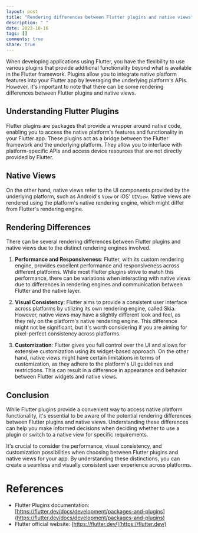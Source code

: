 ```yaml
---
layout: post
title: "Rendering differences between Flutter plugins and native views"
description: " "
date: 2023-10-16
tags: []
comments: true
share: true
---
```


When developing applications using Flutter, you have the flexibility to use various plugins that provide additional functionality beyond what is available in the Flutter framework. Plugins allow you to integrate native platform features into your Flutter app by leveraging the underlying platform's APIs. However, it's important to note that there can be some rendering differences between Flutter plugins and native views. 

## Understanding Flutter Plugins

Flutter plugins are packages that provide a wrapper around native code, enabling you to access the native platform's features and functionality in your Flutter app. These plugins act as a bridge between the Flutter framework and the underlying platform. They allow you to interface with platform-specific APIs and access device resources that are not directly provided by Flutter.

## Native Views

On the other hand, native views refer to the UI components provided by the underlying platform, such as Android's `View` or iOS' `UIView`. Native views are rendered using the platform's native rendering engine, which might differ from Flutter's rendering engine.

## Rendering Differences

There can be several rendering differences between Flutter plugins and native views due to the distinct rendering engines involved.

1. **Performance and Responsiveness**: Flutter, with its custom rendering engine, provides excellent performance and responsiveness across different platforms. While most Flutter plugins strive to match this performance, there can be variations when interacting with native views due to differences in rendering engines and communication between Flutter and the native layer.

2. **Visual Consistency**: Flutter aims to provide a consistent user interface across platforms by utilizing its own rendering engine, called Skia. However, native views may have a slightly different look and feel, as they rely on the platform's native rendering engine. This difference might not be significant, but it's worth considering if you are aiming for pixel-perfect consistency across platforms.

3. **Customization**: Flutter gives you full control over the UI and allows for extensive customization using its widget-based approach. On the other hand, native views might have certain limitations in terms of customization, as they adhere to the platform's UI guidelines and restrictions. This can result in a difference in appearance and behavior between Flutter widgets and native views.

## Conclusion

While Flutter plugins provide a convenient way to access native platform functionality, it's essential to be aware of the potential rendering differences between Flutter plugins and native views. Understanding these differences can help you make informed decisions when deciding whether to use a plugin or switch to a native view for specific requirements.

It's crucial to consider the performance, visual consistency, and customization possibilities when choosing between Flutter plugins and native views for your app. By understanding these distinctions, you can create a seamless and visually consistent user experience across platforms. 

# References
- Flutter Plugins documentation: [https://flutter.dev/docs/development/packages-and-plugins](https://flutter.dev/docs/development/packages-and-plugins)
- Flutter official website: [https://flutter.dev/](https://flutter.dev/)